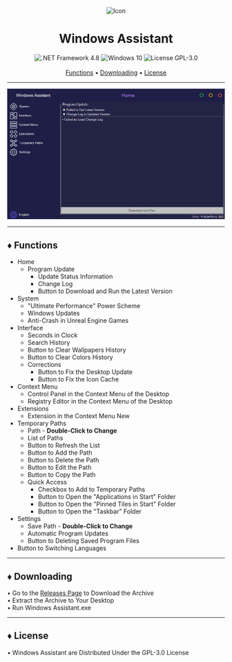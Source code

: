 <div align="center">
	<img src="WindowsAssistant/ResourcesData/Icons/Application/Icon.ico" alt="Icon">
	<h1>Windows Assistant</h1>
</div>

<div align="center">
	<img src="https://img.shields.io/badge/.NET Framework-4.8-blue?style=for-the-badge" alt=".NET Framework 4.8">
	<img src="https://img.shields.io/badge/Windows-10-darkorange?style=for-the-badge" alt="Windows 10">
	<img src="https://img.shields.io/badge/License-GPL--3.0-orange?style=for-the-badge" alt="License GPL-3.0">
</div>

<br>

<div align="center">
	<a href="#-functions">Functions</a> •
	<a href="#-downloading">Downloading</a> •
	<a href="#-license">License</a>
</div>


***


<div align="center">
	<img src="Preview.gif" alt="Preview">
</div>


***


## ♦ Functions

- Home
	- Program Update
		- Update Status Information
		- Change Log
		- Button to Download and Run the Latest Version
- System
	- "Ultimate Performance" Power Scheme
	- Windows Updates
	- Anti-Crash in Unreal Engine Games
- Interface
	- Seconds in Clock
	- Search History
	- Button to Clear Wallpapers History
	- Button to Clear Colors History
	- Corrections
		- Button to Fix the Desktop Update
		- Button to Fix the Icon Cache
- Context Menu
	- Control Panel in the Context Menu of the Desktop
	- Registry Editor in the Context Menu of the Desktop
- Extensions
	- Extension in the Context Menu New
- Temporary Paths
	- Path - <b>Double-Click to Change</b>
	- List of Paths
	- Button to Refresh the List
	- Button to Add the Path
	- Button to Delete the Path
	- Button to Edit the Path
	- Button to Copy the Path
	- Quick Access
		- Checkbox to Add to Temporary Paths
		- Button to Open the "Applications in Start" Folder
		- Button to Open the "Pinned Tiles in Start" Folder
		- Button to Open the "Taskbar" Folder
- Settings
	- Save Path - <b>Double-Click to Change</b>
	- Automatic Program Updates
	- Button to Deleting Saved Program Files
- Button to Switching Languages


***


## ♦ Downloading

• Go to the [Releases Page](https://github.com/SoDeRMond/WindowsAssistant/releases) to Download the Archive
<br>• Extract the Archive to Your Desktop
<br>• Run Windows Assistant.exe


***


## ♦ License

• Windows Assistant are Distributed Under the GPL-3.0 License